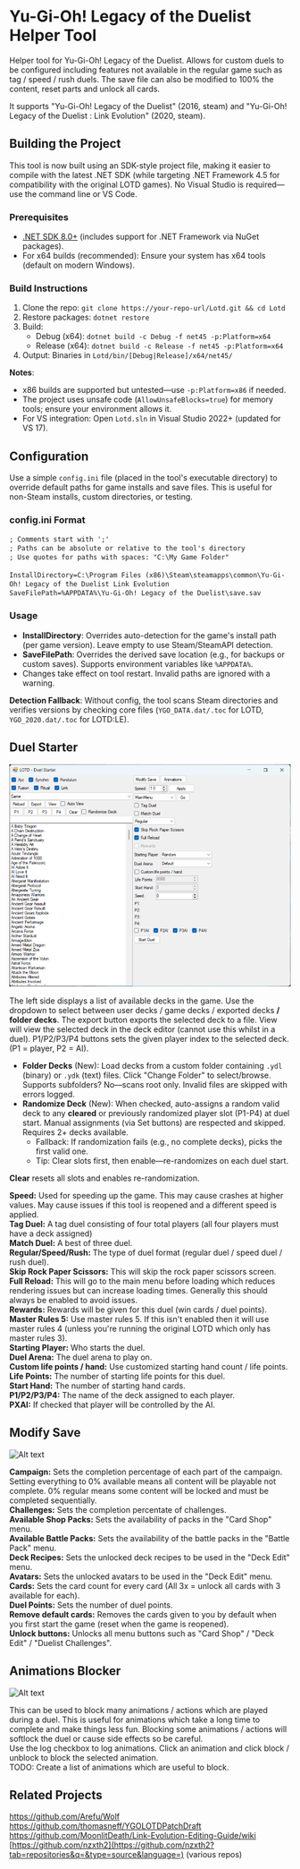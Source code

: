 # Yu-Gi-Oh! Legacy of the Duelist Helper Tool

Helper tool for Yu-Gi-Oh! Legacy of the Duelist. Allows for custom duels to be configured including features not available in the regular game such as tag / speed / rush duels.
The save file can also be modified to 100% the content, reset parts and unlock all cards.

It supports "Yu-Gi-Oh! Legacy of the Duelist" (2016, steam) and "Yu-Gi-Oh! Legacy of the Duelist : Link Evolution" (2020, steam).

## Building the Project

This tool is now built using an SDK-style project file, making it easier to compile with the latest .NET SDK (while targeting .NET Framework 4.5 for compatibility with the original LOTD games). No Visual Studio is required—use the command line or VS Code.

### Prerequisites
- [.NET SDK 8.0+](https://dotnet.microsoft.com/download) (includes support for .NET Framework via NuGet packages).
- For x64 builds (recommended): Ensure your system has x64 tools (default on modern Windows).

### Build Instructions
1. Clone the repo: `git clone https://your-repo-url/Lotd.git && cd Lotd`
2. Restore packages: `dotnet restore`
3. Build:
   - Debug (x64): `dotnet build -c Debug -f net45 -p:Platform=x64`
   - Release (x64): `dotnet build -c Release -f net45 -p:Platform=x64`
4. Output: Binaries in `Lotd/bin/[Debug|Release]/x64/net45/`

**Notes**:
- x86 builds are supported but untested—use `-p:Platform=x86` if needed.
- The project uses unsafe code (`AllowUnsafeBlocks=true`) for memory tools; ensure your environment allows it.
- For VS integration: Open `Lotd.sln` in Visual Studio 2022+ (updated for VS 17).

## Configuration

Use a simple `config.ini` file (placed in the tool's executable directory) to override default paths for game installs and save files. This is useful for non-Steam installs, custom directories, or testing.

### config.ini Format
```
; Comments start with ';'
; Paths can be absolute or relative to the tool's directory
; Use quotes for paths with spaces: "C:\My Game Folder"

InstallDirectory=C:\Program Files (x86)\Steam\steamapps\common\Yu-Gi-Oh! Legacy of the Duelist Link Evolution
SaveFilePath=%APPDATA%\Yu-Gi-Oh! Legacy of the Duelist\save.sav
```

### Usage
- **InstallDirectory**: Overrides auto-detection for the game's install path (per game version). Leave empty to use Steam/SteamAPI detection.
- **SaveFilePath**: Overrides the derived save location (e.g., for backups or custom saves). Supports environment variables like `%APPDATA%`.
- Changes take effect on tool restart. Invalid paths are ignored with a warning.

**Detection Fallback**: Without config, the tool scans Steam directories and verifies versions by checking core files (`YGO_DATA.dat/.toc` for LOTD, `YGO_2020.dat/.toc` for LOTD:LE).

## Duel Starter

![Alt text](https://raw.githubusercontent.com/Tibbee/Lotd/master/Screenshots/DuelStarter.png)

The left side displays a list of available decks in the game. Use the dropdown to select between user decks / game decks / exported decks **/ folder decks**.
The export button exports the selected deck to a file. View will view the selected deck in the deck editor (cannot use this whilst in a duel).
P1/P2/P3/P4 buttons sets the given player index to the selected deck. (P1 = player, P2 = AI).

- **Folder Decks** (New): Load decks from a custom folder containing `.ydl` (binary) or `.ydk` (text) files. Click "Change Folder" to select/browse. Supports subfolders? No—scans root only. Invalid files are skipped with errors logged.
- **Randomize Deck** (New): When checked, auto-assigns a random valid deck to any **cleared** or previously randomized player slot (P1-P4) at duel start. Manual assignments (via Set buttons) are respected and skipped. Requires 2+ decks available.
  - Fallback: If randomization fails (e.g., no complete decks), picks the first valid one.
  - Tip: Clear slots first, then enable—re-randomizes on each duel start.

**Clear** resets all slots and enables re-randomization.

**Speed:** Used for speeding up the game. This may cause crashes at higher values. May cause issues if this tool is reopened and a different speed is applied.  
**Tag Duel:** A tag duel consisting of four total players (all four players must have a deck assigned)  
**Match Duel:** A best of three duel.  
**Regular/Speed/Rush:** The type of duel format (regular duel / speed duel / rush duel).  
**Skip Rock Paper Scissors:** This will skip the rock paper scissors screen.  
**Full Reload:** This will go to the main menu before loading which reduces rendering issues but can increase loading times. Generally this should always be enabled to avoid issues.  
**Rewards:** Rewards will be given for this duel (win cards / duel points).  
**Master Rules 5:** Use master rules 5. If this isn't enabled then it will use master rules 4 (unless you're running the original LOTD which only has master rules 3).  
**Starting Player:** Who starts the duel.  
**Duel Arena:** The duel arena to play on.  
**Custom life points / hand:** Use customized starting hand count / life points.  
**Life Points:** The number of starting life points for this duel.  
**Start Hand:** The number of starting hand cards.  
**P1/P2/P3/P4:** The name of the deck assigned to each player.  
**PXAI:** If checked that player will be controlled by the AI.  

## Modify Save

![Alt text](https://raw.githubusercontent.com/Tibbee/Lotd/master/Screenshots/ModifySave.png)

**Campaign:** Sets the completion percentage of each part of the campaign. Setting everything to 0% available means all content will be playable not complete. 0% regular means some content will be locked and must be completed sequentially.  
**Challenges:** Sets the completion percentate of challenges.  
**Available Shop Packs:** Sets the availability of packs in the "Card Shop" menu.  
**Available Battle Packs:** Sets the availability of the battle packs in the "Battle Pack" menu.  
**Deck Recipes:** Sets the unlocked deck recipes to be used in the "Deck Edit" menu.  
**Avatars:** Sets the unlocked avatars to be used in the "Deck Edit" menu.  
**Cards:** Sets the card count for every card (All 3x = unlock all cards with 3 available for each).  
**Duel Points:** Sets the number of duel points.  
**Remove default cards:** Removes the cards given to you by default when you first start the game (reset when the game is reopened).  
**Unlock buttons:** Unlocks all menu buttons such as "Card Shop" / "Deck Edit" / "Duelist Challenges".  

## Animations Blocker

![Alt text](https://raw.githubusercontent.com/Tibbee/Lotd/master/Screenshots/BlockAnimations.png)

This can be used to block many animations / actions which are played during a duel. This is useful for animations which take a long time to complete and make things less fun. Blocking some animations / actions will softlock the duel or cause side effects so be careful.  
Use the log checkbox to log animations. Click an animation and click block / unblock to block the selected animation.  
TODO: Create a list of animations which are useful to block.

## Related Projects

https://github.com/Arefu/Wolf  
https://github.com/thomasneff/YGOLOTDPatchDraft  
https://github.com/MoonlitDeath/Link-Evolution-Editing-Guide/wiki  
[https://github.com/nzxth2](https://github.com/nzxth2?tab=repositories&q=&type=source&language=) (various repos)
